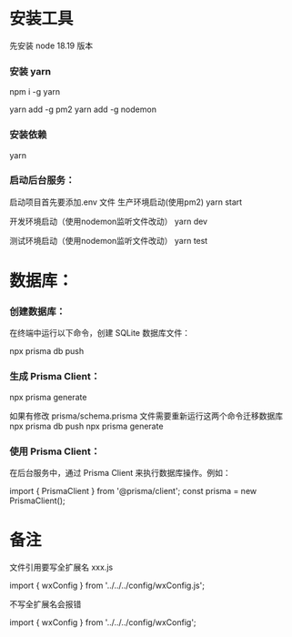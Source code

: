 # 安装工具

先安装 node 18.19 版本

### 安装 yarn

npm i -g yarn

yarn add -g pm2
yarn add -g nodemon

### 安装依赖

yarn

### 启动后台服务：
启动项目首先要添加.env 文件
生产环境启动(使用pm2)
yarn start

开发环境启动（使用nodemon监听文件改动）
yarn dev

测试环境启动（使用nodemon监听文件改动）
yarn test


# 数据库：

### 创建数据库：

在终端中运行以下命令，创建 SQLite 数据库文件：

npx prisma db push

### 生成 Prisma Client：

npx prisma generate

如果有修改 prisma/schema.prisma 文件需要重新运行这两个命令迁移数据库
npx prisma db push
npx prisma generate

### 使用 Prisma Client：

在后台服务中，通过 Prisma Client 来执行数据库操作。例如：

import { PrismaClient } from '@prisma/client';
const prisma = new PrismaClient();

# 备注

文件引用要写全扩展名 xxx.js

import { wxConfig } from '../../../config/wxConfig.js';

不写全扩展名会报错

import { wxConfig } from '../../../config/wxConfig';
